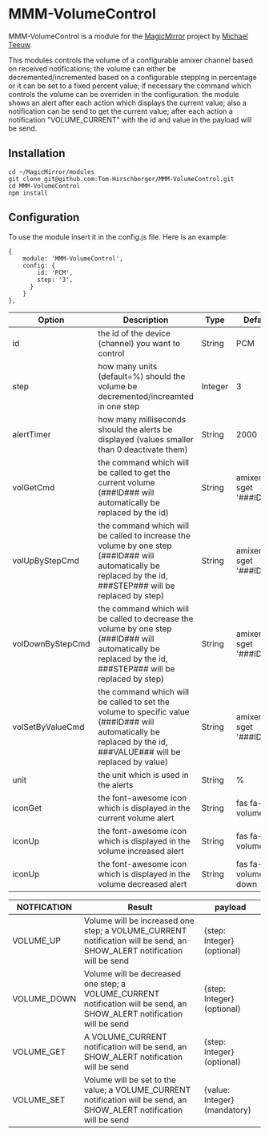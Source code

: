 # MMM-VolumeControl
MMM-VolumeControl is a module for the [MagicMirror](https://github.com/MichMich/MagicMirror) project by [Michael Teeuw](https://github.com/MichMich).

This modules controls the volume of a configurable amixer channel based on received notifications; the volume can either be decremented/incremented based on a configurable stepping in percentage or it can be set to a fixed percent value; if necessary the command which controls the volume can be overriden in the configuration. the module shows an alert after each action which displays the current value; also a notification can be send to get the current value; after each action a notification "VOLUME_CURRENT" with the id and value in the payload will be send. 

## Installation
    cd ~/MagicMirror/modules
    git clone git@github.com:Tom-Hirschberger/MMM-VolumeControl.git
    cd MMM-VolumeControl
    npm install


## Configuration
To use the module insert it in the config.js file. Here is an example:

    {
        module: 'MMM-VolumeControl',
        config: {
            id: 'PCM',
            step: '3',
          }
        }
    },


| Option  | Description | Type | Default |
| ------- | --- | --- | --- |
| id | the id of the device (channel) you want to control | String | PCM |
| step | how many units (default=%) should the volume be decremented/increamted in one step | Integer | 3 |
| alertTimer | how many milliseconds should the alerts be displayed (values smaller than 0 deactivate them) | String | 2000 |
| volGetCmd | the command which will be called to get the current volume (###ID### will automatically be replaced by the id) | String | amixer sget \'###ID###\' | grep -E -o \'[[:digit:]]+%\' | head -n 1| sed \'s/%//g\' |
| volUpByStepCmd | the command which will be called to increase the volume by one step (###ID### will automatically be replaced by the id, ###STEP### will be replaced by step) | String | amixer sget \'###ID###\' | amixer sset \'###ID###\' ###STEP###%+ |
| volDownByStepCmd | the command which will be called to decrease the volume by one step (###ID### will automatically be replaced by the id, ###STEP### will be replaced by step) | String | amixer sget \'###ID###\' | amixer sset \'###ID###\' ###STEP###%- |
| volSetByValueCmd | the command which will be called to set the volume to specific value (###ID### will automatically be replaced by the id, ###VALUE### will be replaced by value) | String | amixer sget \'###ID###\' | amixer sset \'###ID###\' ###VALUE###% |
| unit | the unit which is used in the alerts | String | % |
| iconGet | the font-awesome icon which is displayed in the current volume alert | String | fas fa-volume-up |
| iconUp | the font-awesome icon which is displayed in the volume increased alert | String | fas fa-volume-up |
| iconUp | the font-awesome icon which is displayed in the volume decreased alert | String | fas fa-volume-down |


| NOTFICATION | Result | payload |
| ------------| ------ | ------- |
| VOLUME_UP | Volume will be increased one step; a VOLUME_CURRENT notification will be send, an SHOW_ALERT notification will be send | {step: Integer} (optional) |
| VOLUME_DOWN | Volume will be decreased one step; a VOLUME_CURRENT notification will be send, an SHOW_ALERT notification will be send | {step: Integer} (optional) |
| VOLUME_GET | A VOLUME_CURRENT notification will be send, an SHOW_ALERT notification will be send | {step: Integer} (optional) |
| VOLUME_SET | Volume will be set to the value; a VOLUME_CURRENT notification will be send, an SHOW_ALERT notification will be send | {value: Integer} (mandatory) |